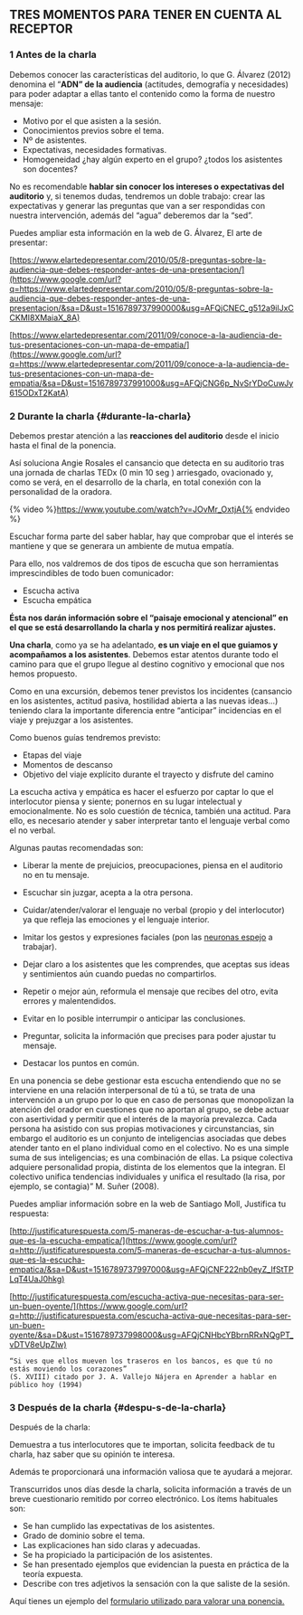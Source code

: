 ## TRES MOMENTOS PARA TENER EN CUENTA AL RECEPTOR 

### 1 Antes de la charla 

Debemos conocer las características del auditorio, lo que G. Álvarez (2012) denomina el “**ADN” de la audiencia** (actitudes, demografía y necesidades) para poder adaptar a ellas tanto el contenido como la forma de nuestro mensaje:

*   Motivo por el que asisten a la sesión.
*   Conocimientos previos sobre el tema.
*   Nº de asistentes.
*   Expectativas, necesidades formativas.
*   Homogeneidad ¿hay algún experto en el grupo? ¿todos los asistentes son docentes?

No es recomendable **hablar sin conocer los intereses o expectativas del auditorio** y, si tenemos dudas, tendremos un doble trabajo: crear las expectativas y generar las preguntas que van a ser respondidas con nuestra intervención, además del “agua” deberemos dar la “sed”.

Puedes ampliar esta información en la web de G. Álvarez, El arte de presentar:

[https://www.elartedepresentar.com/2010/05/8-preguntas-sobre-la-audiencia-que-debes-responder-antes-de-una-presentacion/](https://www.google.com/url?q=https://www.elartedepresentar.com/2010/05/8-preguntas-sobre-la-audiencia-que-debes-responder-antes-de-una-presentacion/&sa=D&ust=1516789737990000&usg=AFQjCNEC_g512a9ilJxCCKMI8XMaiaX_8A)

[https://www.elartedepresentar.com/2011/09/conoce-a-la-audiencia-de-tus-presentaciones-con-un-mapa-de-empatia/](https://www.google.com/url?q=https://www.elartedepresentar.com/2011/09/conoce-a-la-audiencia-de-tus-presentaciones-con-un-mapa-de-empatia/&sa=D&ust=1516789737991000&usg=AFQjCNG6p_NvSrYDoCuwJy615ODxT2KatA)

### 2 Durante la charla {#durante-la-charla}

Debemos prestar atención a las **reacciones del auditorio** desde el inicio hasta el final de la ponencia.

Así soluciona Angie Rosales el cansancio que detecta en su auditorio tras una jornada de charlas TEDx (0 min 10 seg ) arriesgado, ovacionado y, como se verá,  en el desarrollo de la charla, en total conexión con la personalidad de la oradora.

{% video %}https://www.youtube.com/watch?v=JOvMr_OxtjA{% endvideo %}

Escuchar forma parte del saber hablar, hay que comprobar que el interés se mantiene y que se  generara un ambiente de mutua empatía.

Para ello, nos valdremos de dos tipos de escucha que son herramientas imprescindibles de todo buen comunicador:

*   Escucha activa
*   Escucha empática

**Ésta nos darán información sobre el “paisaje emocional y atencional” en el que se está desarrollando la charla y nos permitirá realizar ajustes.**

**Una charla**, como ya se ha adelantado, **es un viaje en el que guiamos y acompañamos a los asistentes**. Debemos estar atentos durante todo el camino para que el grupo llegue al  destino cognitivo y emocional que nos hemos propuesto.

Como en una excursión, debemos tener previstos los incidentes (cansancio en los asistentes, actitud pasiva, hostilidad abierta a las nuevas ideas…) teniendo clara la importante diferencia entre “anticipar” incidencias en el viaje y prejuzgar a los asistentes.  

Como buenos guías tendremos previsto:

*   Etapas del viaje
*   Momentos de descanso
*   Objetivo del viaje explícito durante el trayecto y disfrute del camino

La escucha activa y empática es hacer el esfuerzo por captar lo que el interlocutor piensa y siente; ponernos en su lugar intelectual y emocionalmente. No es solo cuestión de técnica, también una actitud.  Para ello, es necesario atender y saber interpretar tanto el lenguaje verbal como el no verbal.

Algunas pautas recomendadas son:

*   Liberar la mente de prejuicios, preocupaciones, piensa en el auditorio no en tu mensaje.
*   Escuchar sin juzgar, acepta a la otra persona.

*   Cuidar/atender/valorar el lenguaje no verbal (propio y del interlocutor) ya que  refleja las  emociones y el lenguaje interior.
*   Imitar los gestos y expresiones faciales (pon las [neuronas espejo](https://www.google.com/url?q=https://escuelaconcerebro.wordpress.com/2014/01/07/neuronas-espejo-en-el-aula/&sa=D&ust=1516789737995000&usg=AFQjCNF138BE8URqorledg-jFmoqJzA14w) a trabajar).

*   Dejar claro a los asistentes que les comprendes, que aceptas sus ideas y sentimientos aún cuando puedas no compartirlos.
*   Repetir o mejor aún, reformula el mensaje que recibes del otro, evita errores y malentendidos.
*   Evitar en lo posible interrumpir o anticipar las conclusiones.
*   Preguntar, solicita la información que precises para poder ajustar tu mensaje.
*   Destacar los puntos en común.

En una ponencia se debe gestionar esta escucha entendiendo que no se interviene en una relación interpersonal de tú a tú, se trata de una intervención a un grupo por lo que en caso de personas que monopolizan la atención del orador en cuestiones que no aportan al grupo, se debe actuar con asertividad y permitir que el interés de la mayoría prevalezca. Cada persona ha asistido con sus propias motivaciones y circunstancias, sin embargo el auditorio es un conjunto de inteligencias asociadas que debes atender tanto en el plano individual como en el colectivo. No es una simple suma de sus inteligencias; es una combinación de ellas. La psique colectiva adquiere personalidad propia, distinta de los elementos que la integran. El colectivo unifica tendencias individuales y unifica el resultado (la risa, por ejemplo, se contagia)” M. Suñer (2008).

Puedes ampliar información sobre en la web de Santiago Moll, Justifica tu respuesta:

[http://justificaturespuesta.com/5-maneras-de-escuchar-a-tus-alumnos-que-es-la-escucha-empatica/](https://www.google.com/url?q=http://justificaturespuesta.com/5-maneras-de-escuchar-a-tus-alumnos-que-es-la-escucha-empatica/&sa=D&ust=1516789737997000&usg=AFQjCNF222nb0eyZ_IfStTPLqT4UaJ0hkg)

[http://justificaturespuesta.com/escucha-activa-que-necesitas-para-ser-un-buen-oyente/](https://www.google.com/url?q=http://justificaturespuesta.com/escucha-activa-que-necesitas-para-ser-un-buen-oyente/&sa=D&ust=1516789737998000&usg=AFQjCNHbcYBbrnRRxNQgPT_vDTV8eUpZlw)

    “Si ves que ellos mueven los traseros en los bancos, es que tú no estás moviendo los corazones” 
    (S. XVIII) citado por J. A. Vallejo Nájera en Aprender a hablar en público hoy (1994)

### 3 Después de la charla {#despu-s-de-la-charla}

Después de la charla:

Demuestra a tus interlocutores que te importan, solicita feedback de tu charla, haz saber que su opinión te interesa.

Además te proporcionará una información valiosa que te ayudará a mejorar.

Transcurridos unos días desde la charla, solicita información a través de un breve cuestionario remitido por correo electrónico. Los ítems habituales son:

*   Se han cumplido las expectativas de los asistentes.
*   Grado de dominio sobre el tema.
*   Las explicaciones han sido claras y adecuadas.
*   Se ha propiciado la participación de los asistentes.
*   Se han presentado ejemplos que evidencian la puesta en práctica de la teoría expuesta.
*   Describe con tres adjetivos la sensación con la que saliste de la sesión.

Aquí tienes un ejemplo del [formulario utilizado para valorar una ponencia.](https://www.google.com/url?q=https://goo.gl/forms/K2whReyuzr6NmXRC3&sa=D&ust=1516789738001000&usg=AFQjCNHueXzdEFQjQf97n0euf4JjHZmbYA)